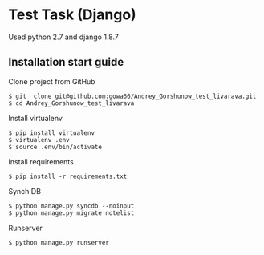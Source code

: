 Test Task (Django)
======

Used python 2.7 and django 1.8.7

Installation start guide
-----------------

Clone project from GitHub

    $ git  clone git@github.com:gowa66/Andrey_Gorshunow_test_livarava.git
    $ cd Andrey_Gorshunow_test_livarava

Install virtualenv

    $ pip install virtualenv
    $ virtualenv .env
    $ source .env/bin/activate

Install requirements

    $ pip install -r requirements.txt

Synch DB

    $ python manage.py syncdb --noinput
    $ python manage.py migrate notelist

Runserver

    $ python manage.py runserver